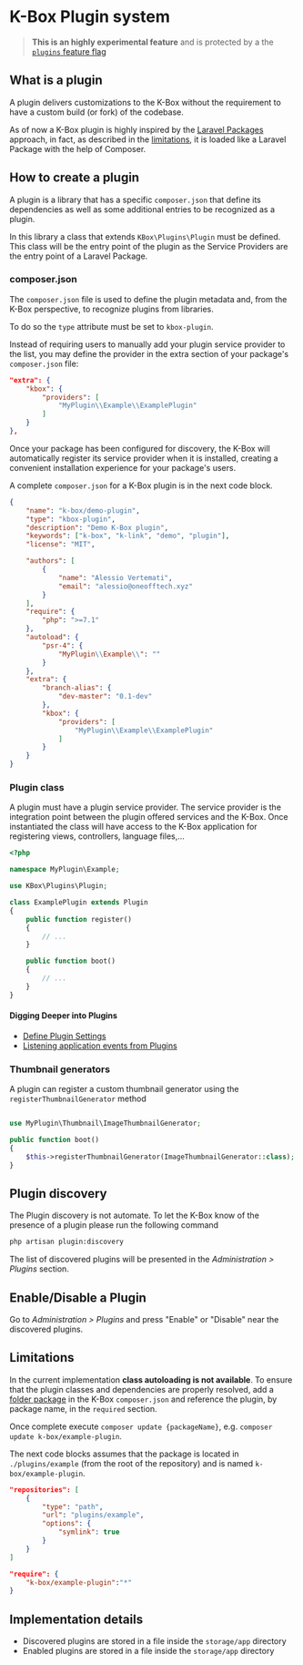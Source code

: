 # K-Box Plugin system

> **This is an highly experimental feature** and is protected by a the [`plugins` feature flag](../flags.md)


## What is a plugin

A plugin delivers customizations to the K-Box without the requirement to have a custom build (or fork) of the codebase.

As of now a K-Box plugin is highly inspired by the [Laravel Packages](https://laravel.com/docs/5.7/packages) approach, 
in fact, as described in the [limitations](#limitations), it is loaded like a Laravel Package with the help of Composer.

## How to create a plugin

A plugin is a library that has a specific `composer.json` that define its dependencies as well 
as some additional entries to be recognized as a plugin.

In this library a class that extends `KBox\Plugins\Plugin` must be defined. This class will be the 
entry point of the plugin as the Service Providers are the entry point of a Laravel Package.

### composer.json

The `composer.json` file is used to define the plugin metadata and, from the K-Box perspective, to 
recognize plugins from libraries.

To do so the `type` attribute must be set to `kbox-plugin`.

Instead of requiring users to manually add your plugin service provider to the list, you may define the 
provider in the extra section of your package's `composer.json` file:

```json
"extra": {
    "kbox": {
        "providers": [
            "MyPlugin\\Example\\ExamplePlugin"
        ]
    }
},
```

Once your package has been configured for discovery, the K-Box will automatically register its service provider when it is installed, creating a convenient installation experience for your package's users.

A complete `composer.json` for a K-Box plugin is in the next code block.

```json
{
    "name": "k-box/demo-plugin",
    "type": "kbox-plugin",
    "description": "Demo K-Box plugin",
    "keywords": ["k-box", "k-link", "demo", "plugin"],
    "license": "MIT",

    "authors": [
        {
            "name": "Alessio Vertemati",
            "email": "alessio@oneofftech.xyz"
        }
    ],
    "require": {
        "php": ">=7.1"
    },
    "autoload": {
        "psr-4": {
            "MyPlugin\\Example\\": ""
        }
    },
    "extra": {
        "branch-alias": {
            "dev-master": "0.1-dev"
        },
        "kbox": {
            "providers": [
                "MyPlugin\\Example\\ExamplePlugin"
            ]
        }
    }
}
```

### Plugin class

A plugin must have a plugin service provider. The service provider is the integration point between the 
plugin offered services and the K-Box. Once instantiated the class will have access to the 
K-Box application for registering views, controllers, language files,...

```php
<?php

namespace MyPlugin\Example;

use KBox\Plugins\Plugin;

class ExamplePlugin extends Plugin
{
    public function register()
    {
        // ...
    }

    public function boot()
    {
        // ...
    }
}
```

#### Digging Deeper into Plugins

- [Define Plugin Settings](./settings.md)
- [Listening application events from Plugins](./events.md)

### Thumbnail generators

A plugin can register a custom thumbnail generator using the `registerThumbnailGenerator` method

```php

use MyPlugin\Thumbnail\ImageThumbnailGenerator;

public function boot()
{
    $this->registerThumbnailGenerator(ImageThumbnailGenerator::class);
}
```

## Plugin discovery

The Plugin discovery is not automate. To let the K-Box know of the presence of a plugin please run the following command

```bash
php artisan plugin:discovery
```

The list of discovered plugins will be presented in the _Administration > Plugins_ section.

## Enable/Disable a Plugin

Go to  _Administration > Plugins_ and press "Enable" or "Disable" near the discovered plugins.

## Limitations

In the current implementation **class autoloading is not available**. To ensure that the plugin classes
and dependencies are properly resolved, add a [folder package](https://getcomposer.org/doc/05-repositories.md#path)
in the K-Box `composer.json` and reference the plugin, by package name, in the `required` section.

Once complete execute `composer update {packageName}`, e.g. `composer update k-box/example-plugin`.

The next code blocks assumes that the package is located in `./plugins/example` (from the root of the 
repository) and is named `k-box/example-plugin`.

```json
"repositories": [
    {
        "type": "path",
        "url": "plugins/example",
        "options": {
            "symlink": true
        }
    }
]
```

```json
"require": {
    "k-box/example-plugin":"*"
}
```



## Implementation details

- Discovered plugins are stored in a file inside the `storage/app` directory
- Enabled plugins are stored in a file inside the `storage/app` directory

